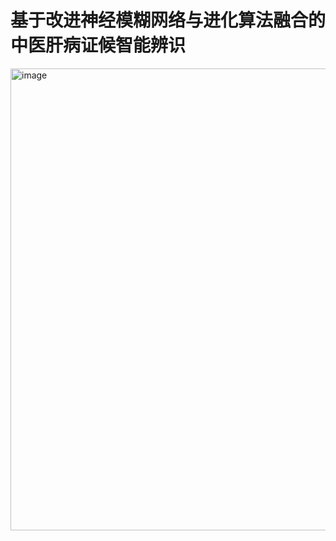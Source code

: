 # 基于改进神经模糊网络与进化算法融合的中医肝病证候智能辨识
<img width="1066" height="739" alt="image" src="https://github.com/user-attachments/assets/ced2ab1e-974b-4330-8461-c8da3d66dc9a" />
